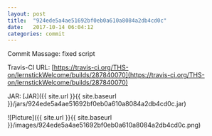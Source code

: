 ```yaml
---
layout: post
title:  "924ede5a4ae51692bf0eb0a610a8084a2db4cd0c"
date:   2017-10-14 06:04:12
categories: commit
---
```


Commit Massage: fixed script  

Travis-CI URL: [https://travis-ci.org/THS-on/lernstickWelcome/builds/287840070](https://travis-ci.org/THS-on/lernstickWelcome/builds/287840070)

JAR: [JAR]({{ site.url }}{{ site.baseurl }}/jars/924ede5a4ae51692bf0eb0a610a8084a2db4cd0c.jar)

![Picture]({{ site.url }}{{ site.baseurl }}/images/924ede5a4ae51692bf0eb0a610a8084a2db4cd0c.png)

